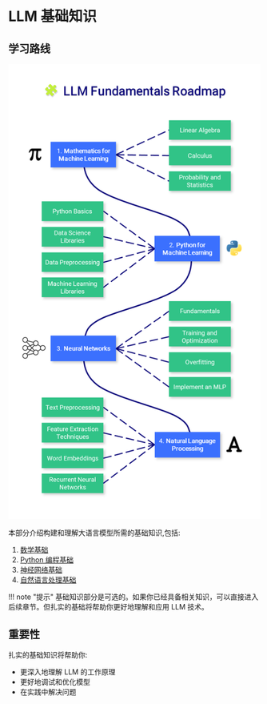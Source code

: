 # LLM 基础知识
## 学习路线
![LLM Fundamentals Roadmap](../assets/images/roadmap_fundamentals.png)

本部分介绍构建和理解大语言模型所需的基础知识,包括:

1. [数学基础](./math/index.md)
2. [Python 编程基础](./python/index.md)
3. [神经网络基础](./neural_networks/index.md)
4. [自然语言处理基础](./nlp/index.md)


!!! note "提示"
    基础知识部分是可选的。如果你已经具备相关知识，可以直接进入后续章节。但扎实的基础将帮助你更好地理解和应用 LLM 技术。

## 重要性

扎实的基础知识将帮助你:

- 更深入地理解 LLM 的工作原理
- 更好地调试和优化模型
- 在实践中解决问题 
